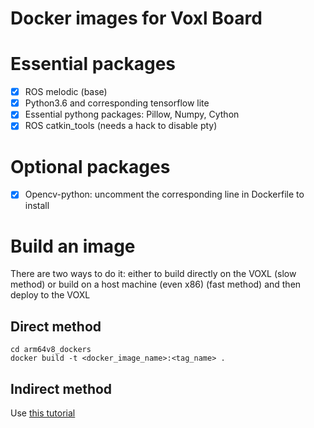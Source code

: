 # Docker images for Voxl Board

# Essential packages
- [x] ROS melodic (base)
- [x] Python3.6 and corresponding tensorflow lite 
- [x] Essential pythong packages: Pillow, Numpy, Cython
- [x] ROS catkin_tools (needs a hack to disable pty)

# Optional packages
- [x] Opencv-python: uncomment the corresponding line in Dockerfile to install

# Build an image
There are two ways to do it: either to build directly on the VOXL (slow method) or build on a host machine (even x86) (fast method) and then deploy to the VOXL

## Direct method
```
cd arm64v8_dockers
docker build -t <docker_image_name>:<tag_name> .
```
## Indirect method
Use [this tutorial](https://www.stereolabs.com/docs/docker/building-arm-container-on-x86/)
